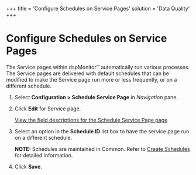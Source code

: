 +++
title = 'Configure Schedules on Service Pages'
solution = 'Data Quality'
+++

# Configure Schedules on Service Pages

The Service pages within dspMonitor™ automatically run various
processes. The Service pages are delivered with default schedules that
can be modified to make the Service page run more or less frequently, or
on a different schedule.

1.  Select **Configuration \> Schedule Service Page** in *Navigation*
    pane.

2.  Click **Edit** for Service page.
    
    [View the field descriptions for the Schedule Service Page
    page](../Page_Desc/Schedule_Service_Page_H)

3.  Select an option in the **Schedule ID** list box to have the service
    page run on a different schedule.
    
    **NOTE:** Schedules are maintained in Common. Refer to [Create
    Schedules](../../../Platform/Common/Use_Cases/Create_Schedules)
    for detailed information.

4.  Click **Save**.
